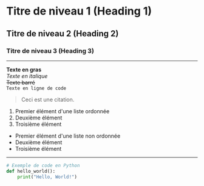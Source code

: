 # Titre de niveau 1 (Heading 1)

## Titre de niveau 2 (Heading 2)

### Titre de niveau 3 (Heading 3)

---

**Texte en gras**  
*Texte en italique*  
~~Texte barré~~  
`Texte en ligne de code`  

> Ceci est une citation.

1. Premier élément d'une liste ordonnée
2. Deuxième élément
3. Troisième élément

- Premier élément d'une liste non ordonnée
- Deuxième élément
- Troisième élément

---

```python
# Exemple de code en Python
def hello_world():
    print("Hello, World!")

